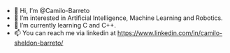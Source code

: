- 👋 Hi, I’m @Camilo-Barreto
- 👀 I’m interested in Artificial Intelligence, Machine Learning and Robotics.
- 🌱 I’m currently learning C and C++.
- 📫 You can reach me via linkedin at https://www.linkedin.com/in/camilo-sheldon-barreto/

<!---
Camilo-Barreto/Camilo-Barreto is a ✨ special ✨ repository because its `README.md` (this file) appears on your GitHub profile.
You can click the Preview link to take a look at your changes.
--->
